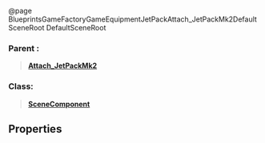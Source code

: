 @page BlueprintsGameFactoryGameEquipmentJetPackAttach_JetPackMk2DefaultSceneRoot DefaultSceneRoot
### Parent :
<b><a href="_blueprints_game_factory_game_equipment_jet_pack_attach__jet_pack_mk2.html"><blockquote>Attach_JetPackMk2</blockquote></a></b>
### Class:
<b><a href="_class_script_scene_component.html"><blockquote>SceneComponent</blockquote></a></b>
## Properties
